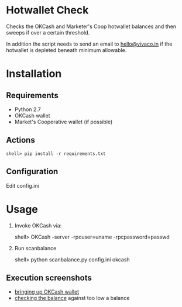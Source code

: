 # Hotwallet Check

Checks the OKCash and Marketer's Coop hotwallet balances and then
sweeps if over a certain threshold.

In addition the script needs to send an email to hello@vivaco.in if
the hotwallet is depleted beneath minimum allowable.

# Installation

## Requirements

* Python 2.7
* OKCash wallet
* Market's Cooperative wallet (if possible)

## Actions

    shell> pip install -r requirements.txt

## Configuration

Edit config.ini

# Usage

1. Invoke OKCash via:

    shell> OKCash -server -rpcuser=uname -rpcpassword=passwd

2. Run scanbalance

    shell> python scanbalance.py config.ini okcash

## Execution screenshots

* [bringing up OKCash wallet](http://prntscr.com/f58qv8)
* [checking the balance](http://prntscr.com/f58roa) against too low a balance
